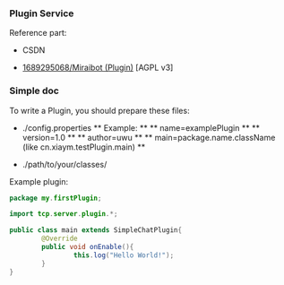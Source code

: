 ### Plugin Service
Reference part:

- CSDN

- [1689295068/Miraibot (Plugin)](https://github.com/1689295608/MiraiBot/tree/main/src/com/windowx/miraibot/plugin) [AGPL v3]

### Simple doc
To write a Plugin, you should prepare these files:

- ./config.properties
  ** Example: **
  ** name=examplePlugin **
  ** version=1.0 **
  ** author=uwu **
  ** main=package.name.className (like cn.xiaym.testPlugin.main) **

- ./path/to/your/classes/

Example plugin:
```java
package my.firstPlugin;

import tcp.server.plugin.*;

public class main extends SimpleChatPlugin{
        @Override
        public void onEnable(){
                this.log("Hello World!");
        }
}
```
